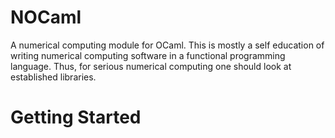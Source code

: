 # NOCaml
A numerical computing module for OCaml. This is mostly a self education of writing numerical computing software in a functional programming language. Thus, for serious numerical computing one should look at established libraries.

# Getting Started


